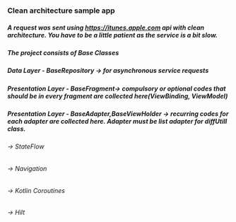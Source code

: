 ### Clean architecture sample app 

##### A request was sent using https://itunes.apple.com api with clean architecture. You have to be a little patient as the service is a bit slow.

##### The project consists of Base Classes

##### Data Layer - BaseRepository -> for asynchronous service requests
##### Presentation Layer - BaseFragment-> compulsory or optional codes that should be in every fragment are collected here(ViewBinding, ViewModel)     
##### Presentation Layer - BaseAdapter,BaseViewHolder  -> recurring codes for each adapter are collected here. Adapter must be list adapter for diffUtill class.
                   
###### -> StateFlow
###### -> Navigation
###### -> Kotlin Coroutines
###### -> Hilt

